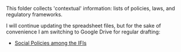 This folder collects 'contextual' information: lists of policies, laws, and regulatory frameworks.

I will continue updating the spreadsheet files, but for the sake of convenience I am switching to Google Drive for regular drafting:

* [Social Policies among the IFIs](https://docs.google.com/spreadsheets/d/1SJdrbHcB-Zz05rVDxDqpvJfoVPKqA4EsAvyU7goiU-U/edit?usp=sharing)

